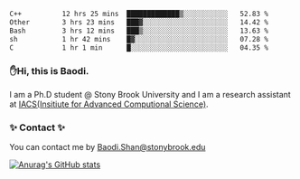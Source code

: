<!--START_SECTION:waka-->

```txt
C++          12 hrs 25 mins  █████████████▒░░░░░░░░░░░   52.83 %
Other        3 hrs 23 mins   ███▓░░░░░░░░░░░░░░░░░░░░░   14.42 %
Bash         3 hrs 12 mins   ███▒░░░░░░░░░░░░░░░░░░░░░   13.63 %
sh           1 hr 42 mins    █▓░░░░░░░░░░░░░░░░░░░░░░░   07.28 %
C            1 hr 1 min      █░░░░░░░░░░░░░░░░░░░░░░░░   04.35 %
```

<!--END_SECTION:waka-->

### ✋Hi, this is Baodi. 

I am a Ph.D student @ Stony Brook University and I am a research assistant at [IACS(Insitiute for Advanced Computional Science)](https://iacs.stonybrook.edu/).

### ✨ Contact ✨

You can contact me by [Baodi.Shan@stonybrook.edu](mailto:Baodi.Shan@stonybrook.edu)

[![Anurag's GitHub stats](https://github-readme-stats.vercel.app/api?username=lwshanbd&theme=jolly&show_icons=true&count_private=true&include_all_commits=true)](https://github.com/anuraghazra/github-readme-stats)



<!--
**lwshanbd/lwshanbd** is a ✨ _special_ ✨ repository because its `README.md` (this file) appears on your GitHub profile.

Here are some ideas to get you started:

- 🔭 I’m currently working on ...
- 🌱 I’m currently learning ...
- 👯 I’m looking to collaborate on ...
- 🤔 I’m looking for help with ...
- 💬 Ask me about ...
- 📫 How to reach me: ...
- 😄 Pronouns: ...
- ⚡ Fun fact: ...
-->
